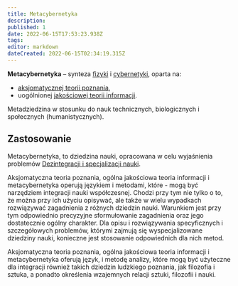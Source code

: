 ```yaml
---
title: Metacybernetyka
description: 
published: 1
date: 2022-06-15T17:53:23.938Z
tags: 
editor: markdown
dateCreated: 2022-06-15T02:34:19.315Z
---
```


**Metacybernetyka** – synteza [fizyki](https://pl.wikipedia.org/wiki/Fizyka) i [cybernetyki](/Cybernetyka), oparta na:

- [aksjomatycznej teorii poznania](/Aksjomatyczna_teoria_poznania),
- uogólnionej [jakościowej teorii informacji](/Jakościowa_teoria_informacji).

Metadziedzina w stosunku do nauk technicznych, biologicznych i społecznych (humanistycznych).

## Zastosowanie

Metacybernetyka, to dziedzina nauki, opracowana w celu wyjaśnienia problemów [Dezintegracji i specjalizacji nauki](/Cybernetyka#dezintegracja-i-specjalizacja-nauki).

Aksjomatyczna teoria poznania, ogólna jakościowa teoria informacji i metacybernetyka operują językiem i metodami, które - mogą być narzędziem integracji nauki współczesnej. Chodzi przy tym nie tylko o to, że można przy ich użyciu opisywać, ale także w wielu wypadkach rozwiązywać zagadnienia z różnych dziedzin nauki. Warunkiem jest przy tym odpowiednio precyzyjne sformułowanie zagadnienia oraz jego dostatecznie ogólny charakter. Dla opisu i rozwiązywania specyficznych i szczegółowych problemów, którymi zajmują się wyspecjalizowane dziedziny nauki, konieczne jest stosowanie odpowiednich dla nich metod.  
  
Aksjomatyczna teoria poznania, ogólna jakościowa teoria informacji i metacybernetyka oferują język, i metodę analizy, które mogą być użyteczne dla integracji również takich dziedzin ludzkiego poznania, jak filozofia i sztuka, a ponadto określenia wzajemnych relacji sztuki, filozofii i nauki.

